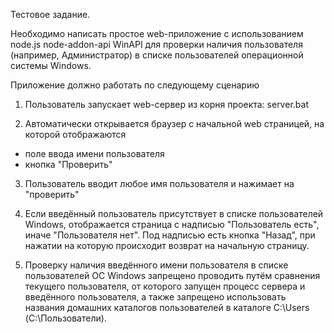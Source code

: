 Тестовое задание.
 
Необходимо написать простое web-приложение с использованием node.js node-addon-api WinAPI 
для проверки наличия пользователя (например, Администратор) в списке пользователей 
операционной системы Windows.

Приложение должно работать по следующему сценарию

1. Пользователь запускает web-сервер из корня проекта:
server.bat

2. Автоматически открывается браузер с начальной web страницей, на которой отображаются
- поле ввода имени пользователя
- кнопка "Проверить"

3. Пользователь вводит любое имя пользователя и нажимает на "проверить"

4. Если введённый пользователь присутствует в списке пользователей Windows, отображается 
страница с надписью "Пользователь есть", иначе "Пользователя нет". 
Под надписью есть кнопка "Назад", при нажатии на которую происходит 
возврат на начальную страницу.

5. Проверку наличия введённого имени пользователя в списке пользователей ОС Windows 
запрещено проводить путём сравнения текущего пользователя, от которого запущен процесс сервера и введённого пользователя, 
а также запрещено использовать названия домашних каталогов пользователей в каталоге C:\Users (С:\Пользователи).